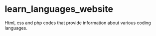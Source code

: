 # learn_languages_website
Html, css and php codes that provide information about various coding languages.
